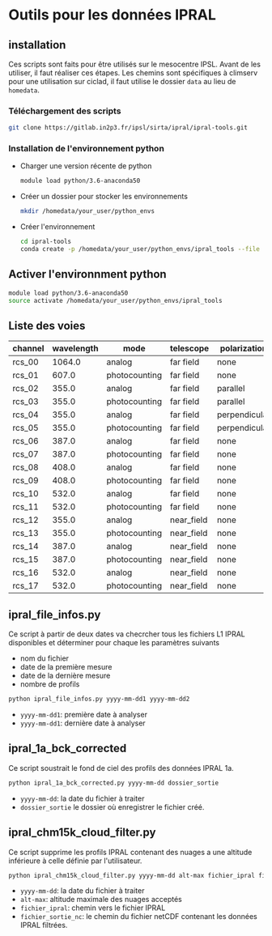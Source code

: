 # Outils pour les données IPRAL

## installation

Ces scripts sont faits pour être utilisés sur le mesocentre IPSL. Avant de les utiliser, il faut réaliser ces étapes. Les chemins sont spécifiques à climserv pour une utilisation sur ciclad, il faut utilise le dossier `data` au lieu de `homedata`.

### Téléchargement des scripts

```bash
git clone https://gitlab.in2p3.fr/ipsl/sirta/ipral/ipral-tools.git
```

### Installation de l'environnement python

- Charger une version récente de python

    ```bash
    module load python/3.6-anaconda50
    ```

- Créer un dossier pour stocker les environnements

    ```bash
    mkdir /homedata/your_user/python_envs
    ```

- Créer l'environnement

    ```bash
    cd ipral-tools
    conda create -p /homedata/your_user/python_envs/ipral_tools --file environment.yml
    ```

## Activer l'environnment python

```bash
module load python/3.6-anaconda50
source activate /homedata/your_user/python_envs/ipral_tools
```

## Liste des voies

| channel | wavelength | mode          | telescope  | polarization  |
|---------|------------|---------------|------------|---------------|
| rcs_00  | 1064.0     | analog        | far field  | none          |
| rcs_01  | 607.0      | photocounting | far field  | none          |
| rcs_02  | 355.0      | analog        | far field  | parallel      |
| rcs_03  | 355.0      | photocounting | far field  | parallel      |
| rcs_04  | 355.0      | analog        | far field  | perpendicular |
| rcs_05  | 355.0      | photocounting | far field  | perpendicular |
| rcs_06  | 387.0      | analog        | far field  | none          |
| rcs_07  | 387.0      | photocounting | far field  | none          |
| rcs_08  | 408.0      | analog        | far field  | none          |
| rcs_09  | 408.0      | photocounting | far field  | none          |
| rcs_10  | 532.0      | analog        | far field  | none          |
| rcs_11  | 532.0      | photocounting | far field  | none          |
| rcs_12  | 355.0      | analog        | near_field | none          |
| rcs_13  | 355.0      | photocounting | near_field | none          |
| rcs_14  | 387.0      | analog        | near_field | none          |
| rcs_15  | 387.0      | photocounting | near_field | none          |
| rcs_16  | 532.0      | analog        | near_field | none          |
| rcs_17  | 532.0      | photocounting | near_field | none          |

## ipral_file_infos.py

Ce script à partir de deux dates va checrcher tous les fichiers L1 IPRAL disponibles et déterminer pour chaque les paramètres suivants

- nom du fichier
- date de la première mesure
- date de la dernière mesure
- nombre de profils

```bash
python ipral_file_infos.py yyyy-mm-dd1 yyyy-mm-dd2
```

- `yyyy-mm-dd1`: première date à analyser
- `yyyy-mm-dd1`: dernière date à analyser

## ipral_1a_bck_corrected

Ce script soustrait le fond de ciel des profils des données IPRAL 1a.

```bash
python ipral_1a_bck_corrected.py yyyy-mm-dd dossier_sortie
```

- `yyyy-mm-dd`: la date du fichier à traiter
- `dossier_sortie` le dossier où enregistrer le fichier créé.

## ipral_chm15k_cloud_filter.py

Ce script supprime les profils IPRAL contenant des nuages a une altitude inférieure à celle définie par l'utilisateur.

```bash
python ipral_chm15k_cloud_filter.py yyyy-mm-dd alt-max fichier_ipral fichier_sortie_nc
```
- `yyyy-mm-dd`: la date du fichier à traiter
- `alt-max`: altitude maximale des nuages acceptés
- `fichier_ipral`: chemin vers le fichier IPRAL
- `fichier_sortie_nc`: le chemin du fichier netCDF contenant les données IPRAL filtrées.